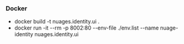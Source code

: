 ### Docker

- docker build -t nuages.identity.ui .
- docker run -it --rm -p 8002:80 --env-file ./env.list --name nuage-identity nuages.identity.ui
